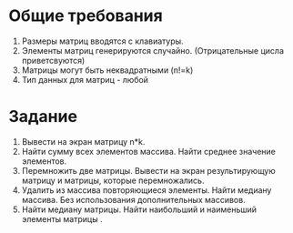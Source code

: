 # Общие требования
1. Размеры матриц вводятся с клавиатуры.
2. Элементы матриц генерируются случайно. (Отрицательные цисла приветсвуются)
3. Матрицы могут быть неквадратными  (n!=k)
4. Тип данных для матриц - любой

# Задание

1. Вывести на экран матрицу n\*k.
2. Найти сумму всех элементов массива. Найти среднее значение элементов. 
4. Перемножить две матрицы. Вывести на экран результирующую матрицу и матрицы, которые перемножались.
5. Удалить из массива повторяющиеся элементы. Найти медиану массива. Без использования дополнительных массивов.
6. Найти медиану матрицы. Найти наибольший и наименьший элементы матрицы . 
